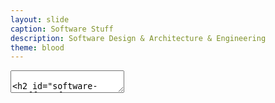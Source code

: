```yaml
---
layout: slide
caption: Software Stuff
description: Software Design & Architecture & Engineering
theme: blood
---
```


<section data-markdown data-separator="===" data-separator-vertical="^---$">
  <textarea data-template>

## Software Stuff 
### (Design, Architecture, Engineering & ...)

===
### Reliability
- Apps should continue to **work correctly** at the desired level of performance, even in the face of _adversity_.
  - Performance due to user expectation under the expected load and data volume
  - Tolerate user mistakes
  - Preventing any unauthorized access and abuse
- _Fault-tolerant_ or _resilient_ systems anticipate faults and cope with them

---
### Hardware Faults
- MTTF (mean time to failure) factor for hard disks
- Add redundancy to the individual hardware components
- More computing requirement => more machines => more hardware faults
  - Cloud platforms are designed to prioritize flexibility and elasticity over single-machine reliability
  - Using software fault-tolerance techniques in preference or in addition to hardware redundancy

---
### Human Errors
- A Study: configuration errors by operators were the leading cause of outages, 
  whereas hardware faults (servers or network) played a role in only 10–25% of outages

---
### Human Errors - Solutions
- Well-designed abstractions, APIs, and admin interfaces
- Provide fully featured non-production _sandbox_ environments
- Test thoroughly at all levels
- Quick and easy recovery from human errors
  - Roll back configuration changes
  - Roll out new code gradually
  - Tools to recompute data
- Set up detailed and clear monitoring (_telemetry_)

===
### Scalability
- Dealing with system growth in data volume, traffic volume, or complexity
- Define _load parameters_ based on system's architecture
  - Twitter scaling challenge: tweets _fan-out_ - sending posted tweets to timeline of the followers

---
#### Performance Metrics (1/2)
Gather performance metrics (_throughput_ or _response time_), calculate _percentiles_
- _Median_ (_p50_) - shows half of results
- _p95_, _p99_, and _p999_, known as _tail latencies_
  - Customers with the slowest requests are often those with the most data on their accounts, 
    having made many purchases, and so most valuable ones
  - Amazon has observed a 100 ms increase in response time reduces sales by 1%
  - A 1-second slowdown reduces a customer satisfaction metric by 16%

---
#### Performance Metrics (2/2)
- Sample SLA
  - Median response time of less than 200 ms and a 99th percentile under 1 s
  - Uptime is at least 99.9% of the time
- Measure response times on the client side
  - It prevents _head-of-line blocking_ miscalculation (in case of queuing requests, the longest ones result in total delay)

===
### Maintainability
- Different people do & will work _productively_.
- 3 design principles for software systems
  - Operability
    - Make it easy for operations teams to keep the system running smoothly.
  - Simplicity
    - Make it easy for new engineers to understand the system.
  - Evolvability (_extensibility_, _modifiability_, or _plasticity_)
    - Make it easy for engineers to make changes to the system in the future.

===
### References
- Designing Data-Intensive Applications, Martin Kleppmann, OReilly, 2017

</textarea>
</section>